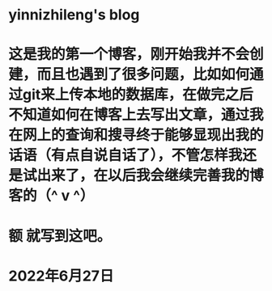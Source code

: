 # yinnizhileng's blog
# 这是我的第一个博客，刚开始我并不会创建，而且也遇到了很多问题，比如如何通过git来上传本地的数据库，在做完之后不知道如何在博客上去写出文章，通过我在网上的查询和搜寻终于能够显现出我的话语（有点自说自话了），不管怎样我还是试出来了，在以后我会继续完善我的博客的（^ v ^）
# 额 就写到这吧。
# 2022年6月27日
